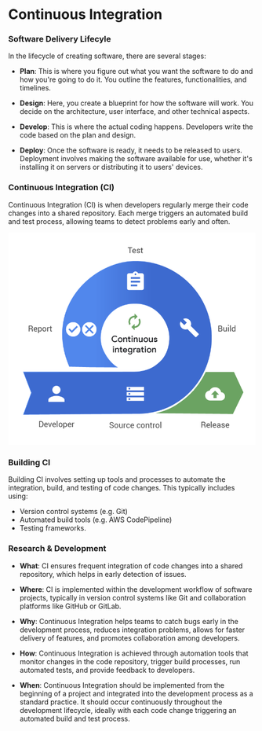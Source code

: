 # Continuous Integration

### Software Delivery Lifecyle

In the lifecycle of creating software, there are several stages:

- **Plan**: This is where you figure out what you want the software to do and how you're going to do it. You outline the features, functionalities, and timelines.

- **Design**: Here, you create a blueprint for how the software will work. You decide on the architecture, user interface, and other technical aspects.

- **Develop**: This is where the actual coding happens. Developers write the code based on the plan and design.

- **Deploy**: Once the software is ready, it needs to be released to users. Deployment involves making the software available for use, whether it's installing it on servers or distributing it to users' devices.

### Continuous Integration (CI)

Continuous Integration (CI) is when developers regularly merge their code changes into a shared repository. Each merge triggers an automated build and test process, allowing teams to detect problems early and often.

<img src="./assets/image.png">


### Building CI

Building CI involves setting up tools and processes to automate the integration, build, and testing of code changes. This typically includes using:
- Version control systems (e.g. Git)
- Automated build tools (e.g. AWS CodePipeline)
- Testing frameworks.

### Research & Development

- **What**: CI ensures frequent integration of code changes into a shared repository, which helps in early detection of issues.

- **Where**: CI is implemented within the development workflow of software projects, typically in version control systems like Git and collaboration platforms like GitHub or GitLab.

- **Why**: Continuous Integration helps teams to catch bugs early in the development process, reduces integration problems, allows for faster delivery of features, and promotes collaboration among developers.

- **How**: Continuous Integration is achieved through automation tools that monitor changes in the code repository, trigger build processes, run automated tests, and provide feedback to developers.

- **When**: Continuous Integration should be implemented from the beginning of a project and integrated into the development process as a standard practice. It should occur continuously throughout the development lifecycle, ideally with each code change triggering an automated build and test process.